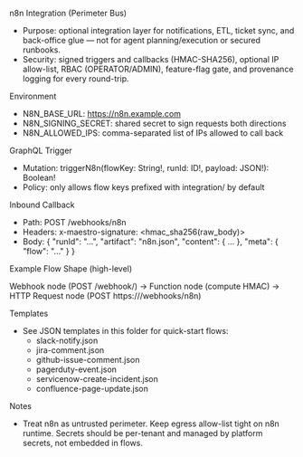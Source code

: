 n8n Integration (Perimeter Bus)

- Purpose: optional integration layer for notifications, ETL, ticket sync, and back-office glue — not for agent planning/execution or secured runbooks.
- Security: signed triggers and callbacks (HMAC-SHA256), optional IP allow-list, RBAC (OPERATOR/ADMIN), feature-flag gate, and provenance logging for every round-trip.

Environment

- N8N_BASE_URL: https://n8n.example.com
- N8N_SIGNING_SECRET: shared secret to sign requests both directions
- N8N_ALLOWED_IPS: comma-separated list of IPs allowed to call back

GraphQL Trigger

- Mutation: triggerN8n(flowKey: String!, runId: ID!, payload: JSON!): Boolean!
- Policy: only allows flow keys prefixed with integration/ by default

Inbound Callback

- Path: POST /webhooks/n8n
- Headers: x-maestro-signature: <hmac_sha256(raw_body)>
- Body: { "runId": "...", "artifact": "n8n.json", "content": { ... }, "meta": { "flow": "..." } }

Example Flow Shape (high-level)

Webhook node (POST /webhook/<flowKey>) → Function node (compute HMAC) → HTTP Request node (POST https://<maestro>/webhooks/n8n)

Templates

- See JSON templates in this folder for quick-start flows:
  - slack-notify.json
  - jira-comment.json
  - github-issue-comment.json
  - pagerduty-event.json
  - servicenow-create-incident.json
  - confluence-page-update.json

Notes

- Treat n8n as untrusted perimeter. Keep egress allow-list tight on n8n runtime. Secrets should be per-tenant and managed by platform secrets, not embedded in flows.

